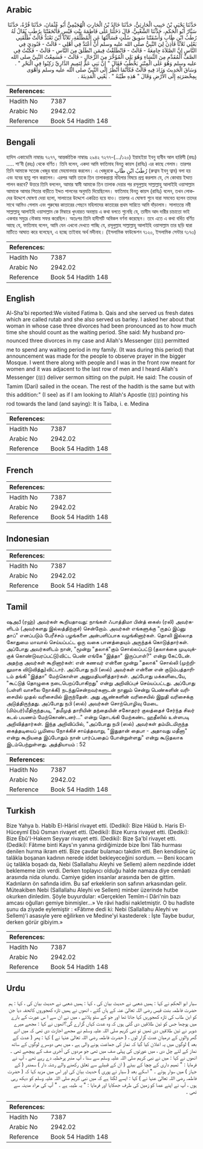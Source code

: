 ## Arabic


<div dir="rtl" lang="ar" style={{fontSize:'larger',backgroundColor:'#f8f9fa',padding:20}}>
حَدَّثَنَا يَحْيَى بْنُ حَبِيبٍ الْحَارِثِيُّ، حَدَّثَنَا خَالِدُ بْنُ الْحَارِثِ الْهُجَيْمِيُّ أَبُو عُثْمَانَ، حَدَّثَنَا قُرَّةُ، حَدَّثَنَا سَيَّارٌ أَبُو الْحَكَمِ، حَدَّثَنَا الشَّعْبِيُّ، قَالَ دَخَلْنَا عَلَى فَاطِمَةَ بِنْتِ قَيْسٍ فَأَتْحَفَتْنَا بِرُطَبٍ يُقَالُ لَهُ رُطَبُ ابْنِ طَابٍ وَأَسْقَتْنَا سَوِيقَ سُلْتٍ فَسَأَلْتُهَا عَنِ الْمُطَلَّقَةِ، ثَلاَثًا أَيْنَ تَعْتَدُّ قَالَتْ طَلَّقَنِي بَعْلِي ثَلاَثًا فَأَذِنَ لِيَ النَّبِيُّ صلى الله عليه وسلم أَنْ أَعْتَدَّ فِي أَهْلِي - قَالَتْ - فَنُودِيَ فِي النَّاسِ إِنَّ الصَّلاَةَ جِامِعَةً - قَالَتْ - فَانْطَلَقْتُ فِيمَنِ انْطَلَقَ مِنَ النَّاسِ - قَالَتْ - فَكُنْتُ فِي الصَّفِّ الْمُقَدَّمِ مِنَ النِّسَاءِ وَهُوَ يَلِي الْمُؤَخَّرَ مِنَ الرِّجَالِ - قَالَتْ - فَسَمِعْتُ النَّبِيَّ صلى الله عليه وسلم وَهُوَ عَلَى الْمِنْبَرِ يَخْطُبُ فَقَالَ ‏"‏ إِنَّ بَنِي عَمٍّ لِتَمِيمٍ الدَّارِيِّ رَكِبُوا فِي الْبَحْرِ ‏"‏ ‏.‏ وَسَاقَ الْحَدِيثَ وَزَادَ فِيهِ قَالَتْ فَكَأَنَّمَا أَنْظُرُ إِلَى النَّبِيِّ صلى الله عليه وسلم وَأَهْوَى بِمِخْصَرَتِهِ إِلَى الأَرْضِ وَقَالَ ‏"‏ هَذِهِ طَيْبَةُ ‏"‏ ‏.‏ يَعْنِي الْمَدِينَةَ ‏.‏
</div>
<div style={{backgroundColor:'#f8f9fa',padding:20, marginBottom: 10}}><table> <thead> <tr> <th>References:</th> <th></th> </tr> </thead> <tbody><tr><td>Hadith No</td><td>7387</td></tr><tr><td>Arabic No</td><td>2942.02</td></tr><tr><td>Reference</td><td>Book 54 Hadith 148</td></tr></tbody></table></div>

## Bengali


<div dir="ltr" lang="bn" style={{fontSize:'larger',backgroundColor:'#f8f9fa',padding:20}}>
হাদিস একাডেমি নাম্বারঃ ৭২৭৭, আন্তর্জাতিক নাম্বারঃ ২৯৪২ ৭২৭৭-(…/১২০) ইয়াহইয়া ইবনু হাবীব আল হারিসী (রহঃ) ..... শা’বী (রহঃ) থেকে বর্ণিত। তিনি বলেন, একদা আমি ফাতিমাহ বিনতু কায়স (রাযিঃ) এর কাছে গেলাম। তারপর তিনি আমাকে সতেজ খেজুর দ্বারা মেহমানদার করলেন। এ খেজুরকে رُطَبُ ابْنِ طَابٍ (রুত্বাব ইবনু ত্বাব) বলা হয় এবং যবের ছাতু পান করালেন। এরপর আমি তাকে তিন তালাকপ্রাপ্তা মহিলার বিষয়ে প্রশ্ন করলাম যে, সে কোথায় ইদ্দাত পালন করবে? উত্তরে তিনি বললেন, আমার স্বামী আমাকে তিন তালাক দেয়ার পর রসূলুল্লাহ সাল্লাল্লাহু আলাইহি ওয়াসাল্লাম আমাকে আমার পিতার বাড়ীতে ইদ্দত পালনের অনুমতি দিয়েছিলেন। ফাতিমাহ বিনতু কায়স (রাযিঃ) বলেন, তখন লোকদের উদ্দেশে ঘোষণা দেয়া হলো, সালাতের উদ্দেশে একত্রিত হয়ে যাও। তারপর এ ঘোষণা শুনে যারা সমবেত হলেন তাদের সাথে আমিও গেলাম এবং পুরুষের কাতারের পেছনে মহিলাদের কাতারের প্রথম সারিতে আমি দাঁড়ালাম। সালাতন্তে নবী সাল্লাল্লাহু আলাইহি ওয়াসাল্লাম কে মিম্বারে খুৎবারত অবস্থায় এ কথা বলতে শুনেছি যে, তামীম আদ দারীর চাচাতো ভাই একবার সমুদ্রে নৌকায় সফর করেছিল। অতঃপর তিনি হাদীসটি অবিকল বর্ণনা করেছেন। তবে এতে এ কথা বর্ধিত বর্ণিত আছে যে, ফাতিমাহ বলেন, আমি যেন এখনো দেখতে পাচ্ছি যে, রসূলুল্লাহ সাল্লাল্লাহু আলাইহি ওয়াসাল্লাম তার ছড়ি দ্বারা মাটিতে আঘাত করে বলেছেন, এ হচ্ছে তাইবাহ অর্থ মদীনাহ। (ইসলামিক ফাউন্ডেশন ৭১২০, ইসলামিক সেন্টার ৭১৭৩)
</div>
<div style={{backgroundColor:'#f8f9fa',padding:20, marginBottom: 10}}><table> <thead> <tr> <th>References:</th> <th></th> </tr> </thead> <tbody><tr><td>Hadith No</td><td>7387</td></tr><tr><td>Arabic No</td><td>2942.02</td></tr><tr><td>Reference</td><td>Book 54 Hadith 148</td></tr></tbody></table></div>

## English


<div dir="ltr" lang="en" style={{fontSize:'larger',backgroundColor:'#f8f9fa',padding:20}}>
Al-Sha'bi reported:We visited Fatima b. Qais and she served us fresh dates which are called rutab and she also served us barley. I asked her about that woman in whose case three divorces had been pronounced as to how much time she should count as the waiting period. She said: My husband pronounced three divorces in my case and Allah's Messenger (ﷺ) permitted me to spend any waiting period in my family. (It was during this period) that announcement was made for the people to observe prayer in the bigger Mosque. I went there along with people and I was in the front row meant for women and it was adjacent to the last row of men and I heard Allah's Messenger (ﷺ) deliver sermon sitting on the pulpit. He said: The cousin of Tamim (Dari) sailed in the ocean. The rest of the hadith is the same but with this addition:" (I see) as if I am looking to Allah's Apostle (ﷺ) pointing his rod towards the land (and saying): It is Taiba, i. e. Medina
</div>
<div style={{backgroundColor:'#f8f9fa',padding:20, marginBottom: 10}}><table> <thead> <tr> <th>References:</th> <th></th> </tr> </thead> <tbody><tr><td>Hadith No</td><td>7387</td></tr><tr><td>Arabic No</td><td>2942.02</td></tr><tr><td>Reference</td><td>Book 54 Hadith 148</td></tr></tbody></table></div>

## French


<div dir="ltr" lang="fr" style={{fontSize:'larger',backgroundColor:'#f8f9fa',padding:20}}>

</div>
<div style={{backgroundColor:'#f8f9fa',padding:20, marginBottom: 10}}><table> <thead> <tr> <th>References:</th> <th></th> </tr> </thead> <tbody><tr><td>Hadith No</td><td>7387</td></tr><tr><td>Arabic No</td><td>2942.02</td></tr><tr><td>Reference</td><td>Book 54 Hadith 148</td></tr></tbody></table></div>

## Indonesian


<div dir="ltr" lang="id" style={{fontSize:'larger',backgroundColor:'#f8f9fa',padding:20}}>

</div>
<div style={{backgroundColor:'#f8f9fa',padding:20, marginBottom: 10}}><table> <thead> <tr> <th>References:</th> <th></th> </tr> </thead> <tbody><tr><td>Hadith No</td><td>7387</td></tr><tr><td>Arabic No</td><td>2942.02</td></tr><tr><td>Reference</td><td>Book 54 Hadith 148</td></tr></tbody></table></div>

## Tamil


<div dir="ltr" lang="ta" style={{fontSize:'larger',backgroundColor:'#f8f9fa',padding:20}}>
ஷஅபீ (ரஹ்) அவர்கள் கூறியதாவது: நாங்கள் ஃபாத்திமா பின்த் கைஸ் (ரலி) அவர்களிடம் (அவர்களது இல்லத்திற்குச்) சென்றோம். அவர்கள் எங்களுக்கு "ருதப் இப்னு தாப்" எனப்படும் பேரீச்சம் பழங்களை அன்பளிப்பாக வழங்கினார்கள். தொலி இல்லாத கோதுமை மாவால் செய்யப்பட்ட ஒரு வகை பானத்தையும் அருந்தக் கொடுத்தார்கள். அப்போது அவர்களிடம் நான், "மூன்று "தலாக்"கும் சொல்லப்பட்டு (தலாக்கை முடிவுக்குக் கொண்டுவரப்பட்டு)விட்ட பெண் எங்கே "இத்தா" இருப்பாள்?" என்று கேட்டேன். அதற்கு அவர்கள் கூறினார்கள்: என் கணவர் என்னை மூன்று "தலாக்" சொல்லி (முற்றிலுமாக விடுவித்து)விட்டார். அப்போது நபி (ஸல்) அவர்கள் என்னை என் குடும்பத்தாரிடம் தங்கி "இத்தா" மேற்கொள்ள அனுமதியளித்தார்கள். அப்போது மக்களிடையே, "கூட்டுத் தொழுகை நடைபெறப்போகிறது" என்று அறிவிப்புச் செய்யப்பட்டது. அப்போது (பள்ளி வாசலை நோக்கி) நடந்துசென்றவர்களுடன் நானும் சென்று பெண்களின் வரிசையில் முதல் வரிசையில் இருந்தேன். அது ஆண்களின் வரிசையில் இறுதி வரிசைக்கு அடுத்திருந்தது. அப்போது நபி (ஸல்) அவர்கள் சொற்பொழிவு மேடை (மிம்பர்)மீதிருந்தபடி, "தமீமுத் தாரியின் தந்தையின் சகோதரர் குலத்தைச் சேர்ந்த சிலர் கடல் பயணம் மேற்கொண்டனர்..." என்று தொடங்கி மேற்கண்ட ஹதீஸில் உள்ளபடி அறிவித்தார்கள். இந்த அறிவிப்பில், "அப்போது நபி (ஸல்) அவர்கள் தம்மிடமிருந்த கைத்தடியைப் பூமியை நோக்கிச் சாய்த்தவாறு, "இதுதான் தைபா - அதாவது மதீனா" என்று கூறியதை இப்போதும் நான் பார்ப்பதைப் போன்றுள்ளது" என்று கூடுதலாக இடம்பெற்றுள்ளது. அத்தியாயம் : 52
</div>
<div style={{backgroundColor:'#f8f9fa',padding:20, marginBottom: 10}}><table> <thead> <tr> <th>References:</th> <th></th> </tr> </thead> <tbody><tr><td>Hadith No</td><td>7387</td></tr><tr><td>Arabic No</td><td>2942.02</td></tr><tr><td>Reference</td><td>Book 54 Hadith 148</td></tr></tbody></table></div>

## Turkish


<div dir="ltr" lang="tr" style={{fontSize:'larger',backgroundColor:'#f8f9fa',padding:20}}>
Bize Yahya b. Habîb El-Hârisî rivayet etti. (Dediki): Bize Hâüd b. Haris El-Hüceymî Ebû Osman rivayet etti. (Dediki): Bize Kurra rivayet etti. (Dediki): Bize Ebû'I-Hakem Seyyar rivayet etti. (Dediki): Bize Şa'bî rivayet etti. (Dediki): Fâtıme binti Kays'ın yanına girdiğimizde bize İbni Tâb hurması denilen hurma ikram etti. Bize çavdar bulamacı takdim etti. Ben kendisine üç talâkla boşanan kadının nerede iddet bekleyeceğini sordum. — Beni kocam üç talâkla boşadı da, Nebi (Sallallahu Aleyhi ve Sellem) ailem nezdinde iddet beklememe izin verdi. Derken toplayıcı olduğu halde namaza diye cemâati arasında nida olundu. Camiye giden insanlar arasında ben de gittim. Kadınların ön safında idim. Bu saf erkek­lerin son safının arkasından gelir. Müteakiben Nebi (Sallallahu Aleyhi ve Sellem) minber üzerinde hutbe okurken dinledim. Şöyle buyurdular: «Gerçeklen Temîm-i Dâri'nin bazı amcası oğulları gemiye binmişler...» Ve râvi hadîsi nakletmiştir. O bu hadîste şunu da ziyade eylemiştir : «Fâtıme dedi ki: Nebi (Sallallahu Aleyhi ve Sellem)'i asasıyle yere eğilirken ve Medine'yi kastederek : İşte Taybe budur, derken görür gibiyim.»
</div>
<div style={{backgroundColor:'#f8f9fa',padding:20, marginBottom: 10}}><table> <thead> <tr> <th>References:</th> <th></th> </tr> </thead> <tbody><tr><td>Hadith No</td><td>7387</td></tr><tr><td>Arabic No</td><td>2942.02</td></tr><tr><td>Reference</td><td>Book 54 Hadith 148</td></tr></tbody></table></div>

## Urdu


<div dir="rtl" lang="ur" style={{fontSize:'larger',backgroundColor:'#f8f9fa',padding:20}}>
سیار ابو الحکم نے کہا : ہمیں شعبی نے حدیث بیان کی ، کہا : ہمیں شعبی نے حدیث بیان کی ، کہا : ہم حضرت فاطمہ بنت قیس رضی اللہ تعالیٰ عنہ کے ہاں گئے ، انھوں نے ہمیں تازہ کھجوروں کاتحفہ دیا جن کو ابن طاب کی تازہ کھجوریں کہا جاتا تھا اور جو کے ستو پلائے ، میں نے ان سے ا س عورت کے بارے میں پوچھا جس کو تین طلاقیں دی گئی ہوں کہ وہ عدت کہاں گزارے گی؟انھوں نے کہا : مجھے میرے شوہر نے تین طلاقیں دی تھیں تو نبی کریم صلی اللہ علیہ وسلم نے مجھے اجازت دی تھی کہ میں انے گھر والوں کے درمیان عدت گزار لوں ، ( حضرت فاطمہ رضی اللہ تعالیٰ عنہا نے ) کہا : پھر ( عدت کے بعد ) لوگوں میں یہ اعلان کیا گیا کہ نماز کی جماعت ہونے والی ہے ، میں بھی دوسرے لوگوں کے ساتھ نماز کے لئے چل دی ، میں عورتوں کی پہلی صف میں تھی جو مردوں کی آخری صف کے پیچھے تھی ۔ انھوں نے کہا : میں نے نبی کریم صلی اللہ علیہ وسلم سے سنا ، آپ منبر پرخطبہ دے رہے تھے ، آپ نے فرمایا : " تمیم داری کے چچا کے بیٹے ( ان کے قبیلے سے تعلق رکھنے والے رشتہ دار ) سمندر ( کے جہاز ) میں سوار ہوئے ۔ " اسکے بعد ( سیار نے پوری ) حدیث بیان کی اور اس میں مزید کہا کہ ( حضرت فاطمہ رضی اللہ تعالیٰ عنہا نے ) کہا : ایسے لگتا ہے کہ میں نبی کریم صلی اللہ علیہ وسلم کو دیکھ رہی ہوں ، آپ نے اپنے عصا کو زمین کی طرف جھکایا اور فرمایا : " یہ طیبہ ہے ۔ " آپ کی مراد مدینہ سے تھی ۔
</div>
<div style={{backgroundColor:'#f8f9fa',padding:20, marginBottom: 10}}><table> <thead> <tr> <th>References:</th> <th></th> </tr> </thead> <tbody><tr><td>Hadith No</td><td>7387</td></tr><tr><td>Arabic No</td><td>2942.02</td></tr><tr><td>Reference</td><td>Book 54 Hadith 148</td></tr></tbody></table></div>